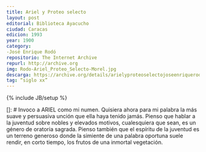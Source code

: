```yaml
---
title: Ariel y Proteo selecto
layout: post
editorial: Biblioteca Ayacucho
ciudad: Caracas
edicion: 1993
year: 1900
category:
-José Enrique Rodó
repositorio: The Internet Archive
repurl: http://archive.org
img: Rodo-Ariel_Proteo_Selecto-Morel.jpg
descarga: https://archive.org/details/arielyproteoselectojoseenriquerodo684
tag: “siglo xx”
---
```

{% include JB/setup %}

[]: # Invoco a ARIEL como mi numen. Quisiera ahora para mi palabra la más suave y persuasiva unción que ella haya tenido jamás. Pienso que hablar a la juventud sobre nobles y elevados motivos, cualesquiera que sean, es un género de oratoria sagrada. Pienso también que el espíritu de la juventud es un terreno generoso donde la simiente de una palabra oportuna suele rendir, en corto tiempo, los frutos de una inmortal vegetación.

<!---
